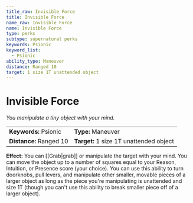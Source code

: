 ```yaml
---
title_raw: Invisible Force
title: Invisible Force
name_raw: Invisible Force
name: Invisible Force
type: perks
subtype: supernatural perks
keywords: Psionic
keyword_list:
  - Psionic
ability_type: Maneuver
distance: Ranged 10
target: 1 size 1T unattended object
---
```


# Invisible Force

*You manipulate a tiny object with your mind.*

|                         |                                         |
| :---------------------- | :-------------------------------------- |
| **Keywords:** Psionic   | **Type:** Maneuver                      |
| **Distance:** Ranged 10 | **Target:** 1 size 1T unattended object |

**Effect:** You can [[Grab|grab]] or manipulate the target with your mind. You can move the object up to a number of squares equal to your Reason, Intuition, or Presence score (your choice). You can use this ability to turn doorknobs, pull levers, and manipulate other smaller, movable pieces of a larger object as long as the piece you're manipulating is unattended and size 1T (though you can't use this ability to break smaller piece off of a larger object).
